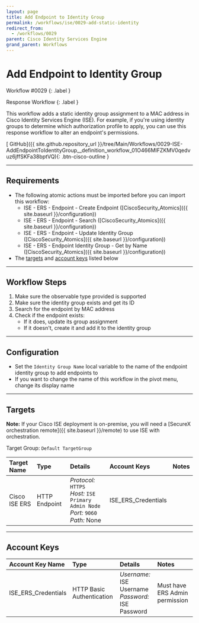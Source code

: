 ```yaml
---
layout: page
title: Add Endpoint to Identity Group
permalink: /workflows/ise/0029-add-static-identity
redirect_from:
  - /workflows/0029
parent: Cisco Identity Services Engine
grand_parent: Workflows
---
```


# Add Endpoint to Identity Group
<div markdown="1">
Workflow #0029
{: .label }

Response Workflow
{: .label }
</div>

This workflow adds a static identity group assignment to a MAC address in Cisco Identity Services Engine (ISE). For example, if you're using identity groups to determine which authorization profile to apply, you can use this response workflow to alter an endpoint's permissions.

[<i class="fab fa-github mr-1"></i> GitHub]({{ site.github.repository_url }}/tree/Main/Workflows/0029-ISE-AddEndpointToIdentityGroup__definition_workflow_01O466MIFZKMV0qedvuz6jffSKFa38bptVQ){: .btn-cisco-outline }

---

## Requirements
* The following atomic actions must be imported before you can import this workflow:
	* ISE - ERS - Endpoint - Create Endpoint ([CiscoSecurity_Atomics]({{ site.baseurl }}/configuration))
	* ISE - ERS - Endpoint - Search ([CiscoSecurity_Atomics]({{ site.baseurl }}/configuration))
	* ISE - ERS - Endpoint - Update Identity Group ([CiscoSecurity_Atomics]({{ site.baseurl }}/configuration))
	* ISE - ERS - Endpoint Identity Group - Get by Name ([CiscoSecurity_Atomics]({{ site.baseurl }}/configuration))
* The [targets](#targets) and [account keys](#account-keys) listed below

---

## Workflow Steps
1. Make sure the observable type provided is supported
1. Make sure the identity group exists and get its ID
1. Search for the endpoint by MAC address
1. Check if the endpoint exists:
	* If it does, update its group assignment
	* If it doesn't, create it and add it to the identity group

---

## Configuration
* Set the `Identity Group Name` local variable to the name of the endpoint identity group to add endpoints to
* If you want to change the name of this workflow in the pivot menu, change its display name

---

## Targets
**Note:** If your Cisco ISE deployment is on-premise, you will need a [SecureX orchestration remote]({{ site.baseurl }}/remote) to use ISE with orchestration.

Target Group: `Default TargetGroup`

| Target Name | Type | Details | Account Keys | Notes |
|:------------|:-----|:--------|:-------------|:------|
| Cisco ISE ERS | HTTP Endpoint | _Protocol:_ `HTTPS`<br />_Host:_ `ISE Primary Admin Node`<br />_Port:_ `9060`<br />_Path:_ None | ISE_ERS_Credentials | |

---

## Account Keys

| Account Key Name | Type | Details | Notes |
|:-----------------|:-----|:--------|:------|
| ISE_ERS_Credentials | HTTP Basic Authentication | _Username:_ ISE Username<br />_Password:_ ISE Password | Must have ERS Admin permission |
